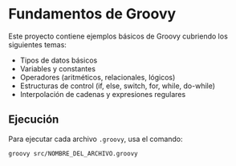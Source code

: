 # Fundamentos de Groovy

Este proyecto contiene ejemplos básicos de Groovy cubriendo los siguientes temas:
- Tipos de datos básicos
- Variables y constantes
- Operadores (aritméticos, relacionales, lógicos)
- Estructuras de control (if, else, switch, for, while, do-while)
- Interpolación de cadenas y expresiones regulares

## Ejecución

Para ejecutar cada archivo `.groovy`, usa el comando:

```bash
groovy src/NOMBRE_DEL_ARCHIVO.groovy
